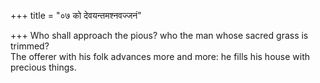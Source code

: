 +++
title = "०७ को देवयन्तमश्नवज्जनं"

+++
Who shall approach the pious? who the man whose sacred grass is trimmed?  
     The offerer with his folk advances more and more: he fills his house with precious things.